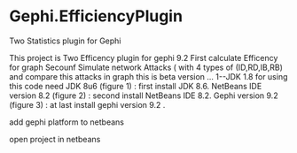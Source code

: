 # Gephi.EfficiencyPlugin
Two Statistics plugin for Gephi


This project is Two Efficency plugin for gephi 9.2 First calculate Efficency for graph Secounf Simulate network Attacks ( with 4 types of (ID,RD,IB,RB) and compare this attacks in graph this is beta version ... 1--JDK 1.8 for using this code need JDK 8u6 (figure 1) : first install JDK 8.6. NetBeans IDE version 8.2 (figure 2) : second install NetBeans IDE 8.2. Gephi version 9.2 (figure 3) : at last install gephi version 9.2 .

add gephi platform to netbeans

open project in netbeans

